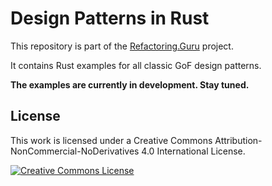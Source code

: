 # Design Patterns in Rust

This repository is part of the [Refactoring.Guru](https://refactoring.guru/design-patterns) project.

It contains Rust examples for all classic GoF design patterns.

**The examples are currently in development. Stay tuned.**

## License

This work is licensed under a Creative Commons Attribution-NonCommercial-NoDerivatives 4.0 International License.

<a rel="license" href="http://creativecommons.org/licenses/by-nc-nd/4.0/"><img alt="Creative Commons License" style="border-width:0" src="https://i.creativecommons.org/l/by-nc-nd/4.0/80x15.png" /></a>